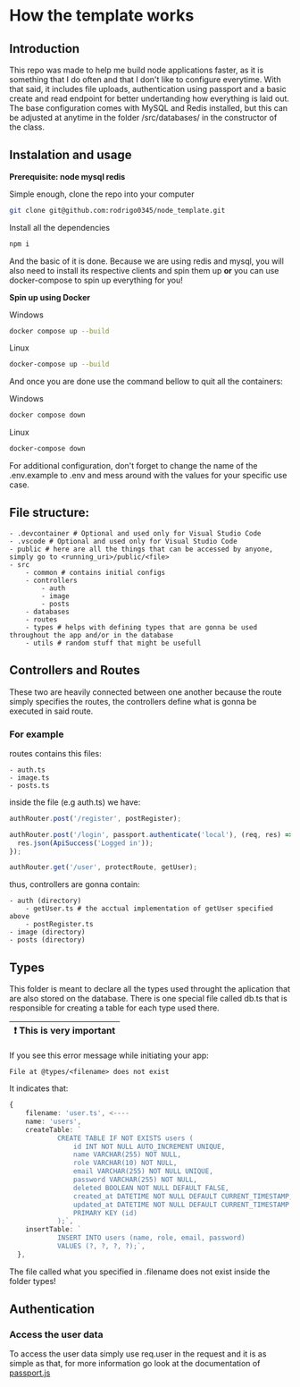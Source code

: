 # How the template works

## Introduction

This repo was made to help me build node applications faster, as it is something that I do often and that I don't like to configure everytime.
With that said, it includes file uploads, authentication using passport and a basic create and read endpoint for better undertanding how everything is laid out.
The base configuration comes with MySQL and Redis installed, but this can be adjusted at anytime in the folder /src/databases/ in the constructor of the class.

## Instalation and usage

**Prerequisite: node mysql redis**

Simple enough, clone the repo into your computer

```bash
git clone git@github.com:rodrigo0345/node_template.git
```

Install all the dependencies

```bash
npm i
```

And the basic of it is done.
Because we are using redis and mysql, you will also need to install its respective clients and spin them up **or** you can use docker-compose to spin up everything for you!

**Spin up using Docker**

Windows

```bash
docker compose up --build
```

Linux

```bash
docker-compose up --build
```

And once you are done use the command bellow to quit all the containers:

Windows

```bash
docker compose down
```

Linux

```bash
docker-compose down
```

For additional configuration, don't forget to change the name of the .env.example to .env and mess around with the values for your specific use case.

## File structure:

    - .devcontainer # Optional and used only for Visual Studio Code
    - .vscode # Optional and used only for Visual Studio Code
    - public # here are all the things that can be accessed by anyone, simply go to <running_uri>/public/<file>
    - src
        - common # contains initial configs
        - controllers
            - auth
            - image
            - posts
        - databases
        - routes
        - types # helps with defining types that are gonna be used throughout the app and/or in the database
        - utils # random stuff that might be usefull

## Controllers and Routes

These two are heavily connected between one another because the route simply specifies the routes, the controllers define what is gonna be executed in said route.

### For example

routes contains this files:

    - auth.ts
    - image.ts
    - posts.ts

inside the file (e.g auth.ts) we have:

```js
authRouter.post('/register', postRegister);

authRouter.post('/login', passport.authenticate('local'), (req, res) => {
  res.json(ApiSuccess('Logged in'));
});

authRouter.get('/user', protectRoute, getUser);
```

thus, controllers are gonna contain:

    - auth (directory)
        - getUser.ts # the acctual implementation of getUser specified above
        - postRegister.ts
    - image (directory)
    - posts (directory)

## Types

This folder is meant to declare all the types used throught the aplication that are also stored on the database.
There is one special file called db.ts that is responsible for creating a table for each type used there.

| :exclamation: This is very important |
| ------------------------------------ |

If you see this error message while initiating your app:

```
File at @types/<filename> does not exist
```

It indicates that:

```ts
{
    filename: 'user.ts', <----
    name: 'users',
    createTable: `
            CREATE TABLE IF NOT EXISTS users (
                id INT NOT NULL AUTO_INCREMENT UNIQUE,
                name VARCHAR(255) NOT NULL,
                role VARCHAR(10) NOT NULL,
                email VARCHAR(255) NOT NULL UNIQUE,
                password VARCHAR(255) NOT NULL,
                deleted BOOLEAN NOT NULL DEFAULT FALSE,
                created_at DATETIME NOT NULL DEFAULT CURRENT_TIMESTAMP,
                updated_at DATETIME NOT NULL DEFAULT CURRENT_TIMESTAMP ON UPDATE CURRENT_TIMESTAMP,
                PRIMARY KEY (id)
            );`,
    insertTable: `
            INSERT INTO users (name, role, email, password)
            VALUES (?, ?, ?, ?);`,
  },

```

The file called what you specified in .filename does not exist inside the folder types!

## Authentication

### Access the user data

To access the user data simply use req.user in the request and it is as simple as that, for more information go look at the documentation of [passport.js](https://www.passportjs.org/packages/passport-local/)
